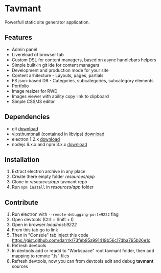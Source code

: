 # Tavmant

Powerfull static site generator application.

## Features

* Admin panel
* Livereload of browser tab
* Custom DSL for content managers, based on async handlebars helpers
* Simple built-in git ide for content managers
* Development and production mode for your site
* Content arhitecture - Layouts, pages, partials
* FS json-based DB - Categories, subcategories, subcategory elements
* Portfolio
* Image resizer for RWD
* Images viewer with ability copy link to clipboard
* Simple CSS/JS editor

## Dependencies

* git [download](https://git-scm.com/)
* vipsthumbnail (contained in libvips) [download](http://www.vips.ecs.soton.ac.uk/index.php?title=Stable#Installing)
* electron 1.2.x [download](https://github.com/electron/electron/releases/tag/v1.2.0)
* nodejs 6.x.x and npm 3.x.x [download](https://nodejs.org/en/download/)

## Installation

1. Extract electron archive in any place
2. Create there empty folder *resources/app*
3. Clone in *resources/app* tavmant repo
4. Run `npm install` in *resources/app* folder

## Contribute

1. Run electron with `--remote-debugging-port=9222` flag
2. Open devtools (Ctrl + Shift + I)
3. Open in browser *localhost:9222*
4. From this tab go to link
5. Then in "Console" tab inject this code https://gist.github.com/darrrk/73feb95a991419b56c17dba795b26e1c
6. Refresh devtools
6. In devtools add or readd to "Workspace" root tavmant folder, then add mapping to remote ".ls" files
7. Refresh devtools, now you can from devtools edit and debug **tavmant** sources
